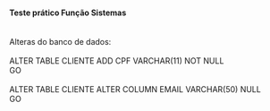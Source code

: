  <h4>Teste prático Função Sistemas</h4>
</br>
Alteras do banco de dados:
</br>
</br>
ALTER TABLE CLIENTE ADD CPF VARCHAR(11) NOT NULL</br>
GO
</br>
</br>
ALTER TABLE CLIENTE ALTER COLUMN EMAIL VARCHAR(50) NULL</br>
GO
